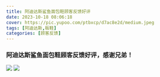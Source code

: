 ```yaml
---
title: 阿迪达斯鲨鱼面包鞋顾客反馈好评
date: 2023-10-18 08:06:18
cover: https://pic.yupoo.com/ptbxcp/d7ac8e2d/medium.jpeg
tags: [阿迪达斯,板鞋]
categories: [顾客反馈]
---
```


###  阿迪达斯鲨鱼面包鞋顾客反馈好评，感谢兄弟！
![](https://pic.yupoo.com/ptbxcp/93844552/0f9bb36b.jpeg)
![](https://pic.yupoo.com/ptbxcp/d7ac8e2d/18ea952a.jpeg)